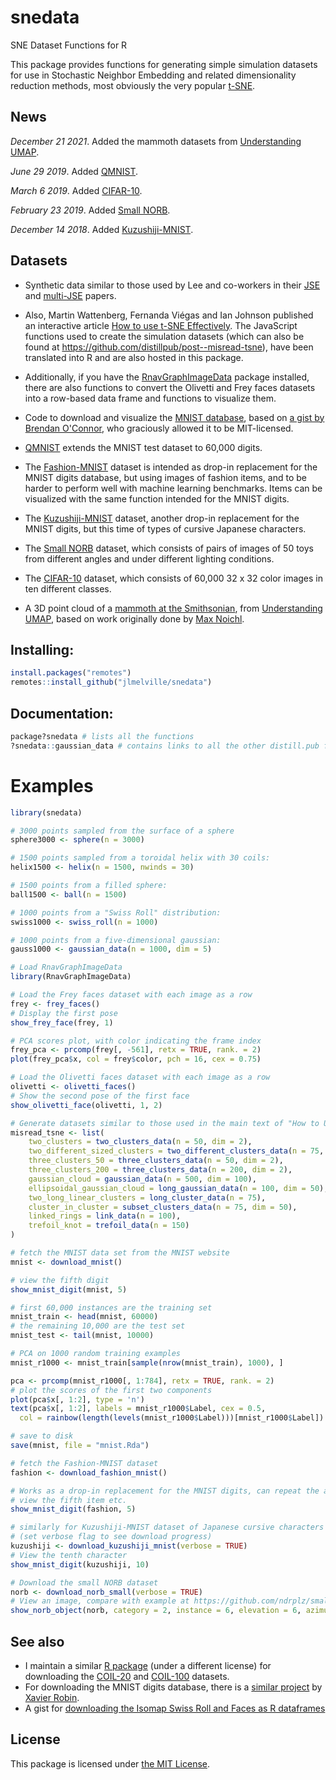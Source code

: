 # snedata

SNE Dataset Functions for R

This package provides functions for generating simple simulation datasets 
for use in Stochastic Neighbor Embedding and related dimensionality reduction
methods, most obviously the very popular
[t-SNE](https://lvdmaaten.github.io/tsne/).

## News

*December 21 2021*. Added the mammoth datasets from [Understanding UMAP](https://pair-code.github.io/understanding-umap/).

*June 29 2019*. Added [QMNIST](https://github.com/facebookresearch/qmnist).

*March 6 2019*. Added [CIFAR-10](https://www.cs.toronto.edu/~kriz/cifar.html).

*February 23 2019*. Added [Small NORB](https://cs.nyu.edu/~ylclab/data/norb-v1.0-small/).

*December 14 2018*. Added [Kuzushiji-MNIST](https://github.com/rois-codh/kmnist).


## Datasets

* Synthetic data similar to those used by Lee and co-workers in their 
[JSE](http://dx.doi.org/10.1016/j.neucom.2012.12.036) and 
[multi-JSE](http://dx.doi.org/10.1016/j.neucom.2014.12.095) papers.

* Also, Martin Wattenberg, Fernanda Viégas and Ian Johnson published an 
interactive article 
[How to use t-SNE Effectively](http://distill.pub/2016/misread-tsne/).
The JavaScript functions used to create the simulation datasets
(which can also be found at https://github.com/distillpub/post--misread-tsne),
have been translated into R and are also hosted in this package.

* Additionally, if you have the 
[RnavGraphImageData](https://cran.r-project.org/package=RnavGraphImageData)
package installed, there are also functions to convert the Olivetti and Frey 
faces datasets into a row-based data frame and functions to visualize them.

* Code to download and visualize the 
[MNIST database](http://yann.lecun.com/exdb/mnist/), based on 
[a gist by Brendan O'Connor](https://gist.github.com/brendano/39760), who 
graciously allowed it to be MIT-licensed.

* [QMNIST](https://github.com/facebookresearch/qmnist) extends the MNIST test
dataset to 60,000 digits.

* The [Fashion-MNIST](https://github.com/zalandoresearch/fashion-mnist) dataset 
is intended as drop-in replacement for the MNIST digits database, but using 
images of fashion items, and to be harder to perform well with machine learning
benchmarks. Items can be visualized with the same function intended for the 
MNIST digits.

* The [Kuzushiji-MNIST](https://github.com/rois-codh/kmnist) dataset, another
drop-in replacement for the MNIST digits, but this time of types of cursive
Japanese characters.

* The [Small NORB](https://cs.nyu.edu/~ylclab/data/norb-v1.0-small/) dataset,
which consists of pairs of images of 50 toys from different angles and under
different lighting conditions.

* The [CIFAR-10](https://www.cs.toronto.edu/~kriz/cifar.html) dataset, which
consists of 60,000 32 x 32 color images in ten different classes.

* A 3D point cloud of a [mammoth at the
Smithsonian](https://3d.si.edu/object/3d/mammuthus-primigenius-blumbach:341c96cd-f967-4540-8ed1-d3fc56d31f12),
from [Understanding UMAP](https://pair-code.github.io/understanding-umap/),
based on work originally done by [Max
Noichl](https://github.com/MNoichl/UMAP-examples-mammoth-).

## Installing:

```R
install.packages("remotes")
remotes::install_github("jlmelville/snedata")
```

## Documentation:

```R
package?snedata # lists all the functions
?snedata::gaussian_data # contains links to all the other distill.pub functions
```

# Examples
```R
library(snedata)

# 3000 points sampled from the surface of a sphere
sphere3000 <- sphere(n = 3000)

# 1500 points sampled from a toroidal helix with 30 coils:
helix1500 <- helix(n = 1500, nwinds = 30)

# 1500 points from a filled sphere:
ball1500 <- ball(n = 1500)

# 1000 points from a "Swiss Roll" distribution:
swiss1000 <- swiss_roll(n = 1000)

# 1000 points from a five-dimensional gaussian:
gauss1000 <- gaussian_data(n = 1000, dim = 5)

# Load RnavGraphImageData
library(RnavGraphImageData)

# Load the Frey faces dataset with each image as a row
frey <- frey_faces()
# Display the first pose
show_frey_face(frey, 1)

# PCA scores plot, with color indicating the frame index
frey_pca <- prcomp(frey[, -561], retx = TRUE, rank. = 2)
plot(frey_pca$x, col = frey$color, pch = 16, cex = 0.75)

# Load the Olivetti faces dataset with each image as a row
olivetti <- olivetti_faces()
# Show the second pose of the first face
show_olivetti_face(olivetti, 1, 2)

# Generate datasets similar to those used in the main text of "How to Use t-SNE Effectively"
misread_tsne <- list(
	two_clusters = two_clusters_data(n = 50, dim = 2),
	two_different_sized_clusters = two_different_clusters_data(n = 75, dim = 2),
	three_clusters_50 = three_clusters_data(n = 50, dim = 2),
	three_clusters_200 = three_clusters_data(n = 200, dim = 2),
	gaussian_cloud = gaussian_data(n = 500, dim = 100),
	ellipsoidal_gaussian_cloud = long_gaussian_data(n = 100, dim = 50),
	two_long_linear_clusters = long_cluster_data(n = 75),
	cluster_in_cluster = subset_clusters_data(n = 75, dim = 50),
	linked_rings = link_data(n = 100),
	trefoil_knot = trefoil_data(n = 150)
)

# fetch the MNIST data set from the MNIST website
mnist <- download_mnist()

# view the fifth digit
show_mnist_digit(mnist, 5)

# first 60,000 instances are the training set
mnist_train <- head(mnist, 60000)
# the remaining 10,000 are the test set
mnist_test <- tail(mnist, 10000)

# PCA on 1000 random training examples
mnist_r1000 <- mnist_train[sample(nrow(mnist_train), 1000), ]

pca <- prcomp(mnist_r1000[, 1:784], retx = TRUE, rank. = 2)
# plot the scores of the first two components
plot(pca$x[, 1:2], type = 'n')
text(pca$x[, 1:2], labels = mnist_r1000$Label, cex = 0.5,
  col = rainbow(length(levels(mnist_r1000$Label)))[mnist_r1000$Label])

# save to disk
save(mnist, file = "mnist.Rda")

# fetch the Fashion-MNIST dataset
fashion <- download_fashion_mnist()

# Works as a drop-in replacement for the MNIST digits, can repeat the above
# view the fifth item etc.
show_mnist_digit(fashion, 5)

# similarly for Kuzushiji-MNIST dataset of Japanese cursive characters
# (set verbose flag to see download progress)
kuzushiji <- download_kuzushiji_mnist(verbose = TRUE)
# View the tenth character
show_mnist_digit(kuzushiji, 10)

# Download the small NORB dataset
norb <- download_norb_small(verbose = TRUE)
# View an image, compare with example at https://github.com/ndrplz/small_norb
show_norb_object(norb, category = 2, instance = 6, elevation = 6, azimuth = 24, lighting = 2)
```

## See also

* I maintain a similar [R package](https://github.com/jlmelville/coil20) (under 
a different license) for downloading the 
[COIL-20](http://www.cs.columbia.edu/CAVE/software/softlib/coil-20.php) and
[COIL-100](http://www.cs.columbia.edu/CAVE/software/softlib/coil-100.php)
datasets.
* For downloading the MNIST digits database, there is a 
[similar project](https://github.com/xrobin/mnist) by 
[Xavier Robin](https://github.com/xrobin).
* A gist for [downloading the Isomap Swiss Roll and Faces as R dataframes](https://gist.github.com/jlmelville/339dfeb80c3e836e887d70a37679b244)

## License

This package is licensed under 
[the MIT License](http://opensource.org/licenses/MIT).

